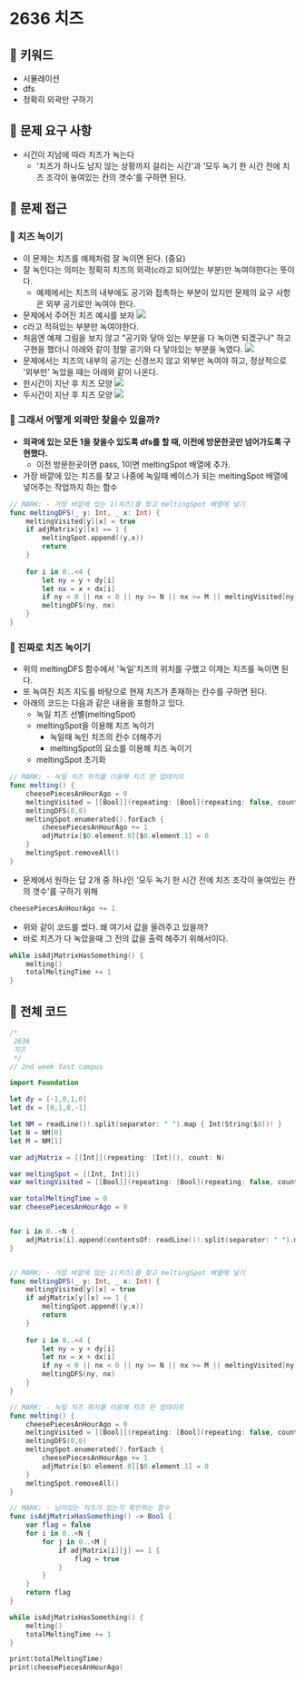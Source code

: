 # 2636 치즈

## 🍎 키워드
- 시뮬레이션
- dfs
- 정확히 외곽만 구하기

## 🍎 문제 요구 사항
- 시간이 지남에 따라 치즈가 녹는다
    - '치즈가 하나도 남지 않는 상황까지 걸리는 시간'과 '모두 녹기 한 시간 전에 치즈 조각이 놓여있는 칸의 갯수'를 구하면 된다.

## 🍎 문제 접근
### 📖 치즈 녹이기
- 이 문제는 치즈를 예제처럼 잘 녹이면 된다. (중요)
- 잘 녹인다는 의미는 정확히 치즈의 외곽(c라고 되어있는 부분)만 녹여야한다는 뜻이다.
    - 예제에서는 치즈의 내부에도 공기와 접촉하는 부분이 있지만 문제의 요구 사항은 외부 공기로만 녹여야 한다.
- 문제에서 주어진 치즈 예시를 보자
![](https://i.imgur.com/Jf9Ioph.png)
- c라고 적혀있는 부분만 녹여야한다.
- 처음엔 예제 그림을 보지 않고 "공기와 닿아 있는 부분을 다 녹이면 되겠구나" 하고 구현을 했더니 아래와 같이 정말 공기와 다 닿아있는 부분을 녹였다.
![](https://i.imgur.com/CD6Fs3l.png)
- 문제에서는 치즈의 내부의 공기는 신경쓰지 않고 외부만 녹여야 하고, 정상적으로 '외부만' 녹았을 때는 아래와 같이 나온다.
- 한시간이 지난 후 치즈 모양
![](https://i.imgur.com/j7iqQEJ.png)
- 두시간이 지난 후 치즈 모양
![](https://i.imgur.com/FtecZpy.png)

### 📖 그래서 어떻게 외곽만 찾을수 있을까? 
- **외곽에 있는 모든 1을 찾을수 있도록 dfs를 할 때, 이전에 방문한곳만 넘어가도록 구현했다.**
    - 이전 방문한곳이면 pass, 1이면 meltingSpot 배열에 추가.
- 가장 바깥에 있는 치즈를 찾고 나중에 녹일때 베이스가 되는 meltingSpot 배열에 넣어주는 작업까지 하는 함수
```swift
// MARK: - 가장 바깥에 있는 1(치즈)를 찾고 meltingSpot 배열에 넣기
func meltingDFS(_ y: Int, _ x: Int) {
    meltingVisited[y][x] = true
    if adjMatrix[y][x] == 1 {
        meltingSpot.append((y,x))
        return
    }
    
    for i in 0..<4 {
        let ny = y + dy[i]
        let nx = x + dx[i]
        if ny < 0 || nx < 0 || ny >= N || nx >= M || meltingVisited[ny][nx] == true { continue }
        meltingDFS(ny, nx)
    }
}
```

### 📖 진짜로 치즈 녹이기
- 위의 meltingDFS 함수에서 '녹일'치즈의 위치를 구했고 이제는 치즈를 녹이면 된다.
- 또 녹여진 치즈 지도를 바탕으로 현재 치즈가 존재하는 칸수를 구하면 된다.
- 아래의 코드는 다음과 같은 내용을 포함하고 있다.
    - 녹일 치즈 선별(meltingSpot)
    - meltingSpot을 이용해 치즈 녹이기
        - 녹일때 녹인 치즈의 칸수 더해주기
        - meltingSpot의 요소를 이용해 치즈 녹이기
    - meltingSpot 초기화
```swift
// MARK: - 녹일 치즈 위치를 이용해 치즈 판 업데이트
func melting() {
    cheesePiecesAnHourAgo = 0
    meltingVisited = [[Bool]](repeating: [Bool](repeating: false, count: M), count: N)
    meltingDFS(0,0)
    meltingSpot.enumerated().forEach {
        cheesePiecesAnHourAgo += 1
        adjMatrix[$0.element.0][$0.element.1] = 0
    }
    meltingSpot.removeAll()
}
```
- 문제에서 원하는 답 2개 중 하나인 '모두 녹기 한 시간 전에 치즈 조각이 놓여있는 칸의 갯수'를 구하기 위해 
```swift
cheesePiecesAnHourAgo += 1
```
- 위와 같이 코드를 썼다. 왜 여기서 값을 올려주고 있을까?
- 바로 치즈가 다 녹았을때 그 전의 값을 출력 해주기 위해서이다.
```swift
while isAdjMatrixHasSomething() {
    melting()
    totalMeltingTime += 1
}
```


## 🍎 전체 코드
```swift
/*
 2636
 치즈
 */
// 2nd week fast campus

import Foundation

let dy = [-1,0,1,0]
let dx = [0,1,0,-1]

let NM = readLine()!.split(separator: " ").map { Int(String($0))! }
let N = NM[0]
let M = NM[1]

var adjMatrix = [[Int]](repeating: [Int](), count: N)

var meltingSpot = [(Int, Int)]()
var meltingVisited = [[Bool]](repeating: [Bool](repeating: false, count: M), count: N)

var totalMeltingTime = 0
var cheesePiecesAnHourAgo = 0


for i in 0..<N {
    adjMatrix[i].append(contentsOf: readLine()!.split(separator: " ").map { Int(String($0))! })
}


// MARK: - 가장 바깥에 있는 1(치즈)를 찾고 meltingSpot 배열에 넣기
func meltingDFS(_ y: Int, _ x: Int) {
    meltingVisited[y][x] = true
    if adjMatrix[y][x] == 1 {
        meltingSpot.append((y,x))
        return
    }
    
    for i in 0..<4 {
        let ny = y + dy[i]
        let nx = x + dx[i]
        if ny < 0 || nx < 0 || ny >= N || nx >= M || meltingVisited[ny][nx] == true { continue }
        meltingDFS(ny, nx)
    }
}

// MARK: - 녹일 치즈 위치를 이용해 치즈 판 업데이트
func melting() {
    cheesePiecesAnHourAgo = 0
    meltingVisited = [[Bool]](repeating: [Bool](repeating: false, count: M), count: N)
    meltingDFS(0,0)
    meltingSpot.enumerated().forEach {
        cheesePiecesAnHourAgo += 1
        adjMatrix[$0.element.0][$0.element.1] = 0
    }
    meltingSpot.removeAll()
}

// MARK: - 남아있는 치즈가 있는지 확인하는 함수
func isAdjMatrixHasSomething() -> Bool {
    var flag = false
    for i in 0..<N {
        for j in 0..<M {
            if adjMatrix[i][j] == 1 {
                flag = true
            }
        }
    }
    return flag
}

while isAdjMatrixHasSomething() {
    melting()
    totalMeltingTime += 1
}

print(totalMeltingTime)
print(cheesePiecesAnHourAgo)
```
